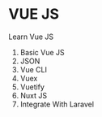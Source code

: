 # VUE JS
Learn Vue JS

1. Basic Vue JS
2. JSON
3. Vue CLI
4. Vuex
5. Vuetify
6. Nuxt JS
7. Integrate With Laravel
